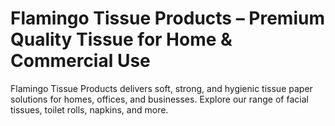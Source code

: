 # Flamingo Tissue Products – Premium Quality Tissue for Home & Commercial Use
Flamingo Tissue Products delivers soft, strong, and hygienic tissue paper solutions for homes, offices, and businesses. Explore our range of facial tissues, toilet rolls, napkins, and more.

